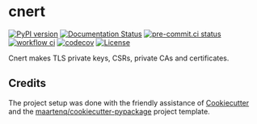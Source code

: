 # cnert

[![PyPI version](https://badge.fury.io/py/cnert.svg)](https://badge.fury.io/py/cnert)
[![Documentation Status](https://readthedocs.org/projects/cnert/badge/?version=latest)](https://cnert.readthedocs.io/en/latest/?badge=latest)
[![pre-commit.ci status](https://results.pre-commit.ci/badge/github/maartenq/cnert/main.svg)](https://results.pre-commit.ci/latest/github/maartenq/cnert/main)
[![workflow ci](https://github.com/maartenq/cnert/actions/workflows/main.yml/badge.svg)](https://github.com/maartenq/cnert/actions/workflows/main.yml)
[![codecov](https://codecov.io/gh/maartenq/cnert/branch/main/graph/badge.svg?token=XXXXXXXXXX)](https://codecov.io/gh/maartenq/cnert)
[![License](https://img.shields.io/badge/license-MIT%2FApache--2.0-blue.svg)](LICENSE)

Cnert makes TLS private keys, CSRs, private CAs and certificates.


## Credits

The project setup was done with the friendly assistance of [Cookiecutter] and
the [maartenq/cookiecutter-pypackage] project template.

[Cookiecutter]: https://github.com/audreyr/cookiecutter
[maartenq/cookiecutter-pypackage]: https://github.com/maartenq/cookiecutter-pypackage
